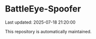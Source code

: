 # BattleEye-Spoofer

Last updated: 2025-07-18 21:20:00

This repository is automatically maintained.

